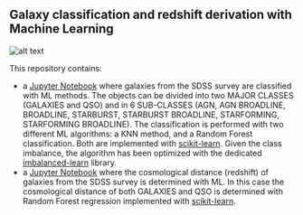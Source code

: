 
## Galaxy classification and redshift derivation with Machine Learning
![alt text](https://www.sdss.org/wp-content/uploads/2014/05/segue.jpg)

This repository contains:

<ul>
    <li> a <a href='https://github.com/lvallini/Galaxy_classification_withML/blob/main/sdss_class_bpt_colors.ipynb'>Jupyter Notebook</a> where galaxies from the SDSS survey are classified with ML methods.
The objects can be divided into two MAJOR CLASSES (GALAXIES and QSO) and in 6 SUB-CLASSES (AGN, AGN BROADLINE, BROADLINE, STARBURST, STARBURST BROADLINE, STARFORMING, STARFORMING BROADLINE). The classification is performed with two different ML algorithms: a KNN method, and a Random Forest classification. Both are implemented with <a href='https://scikit-learn.org/stable/index.html'>scikit-learn</a>. Given the class imbalance, the algorithm has been optimized with the dedicated <a href='https://imbalanced-learn.org/stable/'>imbalanced-learn</a> library.

<li> a <a href='https://github.com/lvallini/Galaxy_classification_withML/blob/main/sdss_class_bpt_colors.ipynb'>Jupyter Notebook</a> where the cosmological distance (redshift) of galaxies from the SDSS survey is determined with ML. 
  In this case the cosmological distance of both GALAXIES and QSO is determined with Random Forest regression implemented with <a href='https://scikit-learn.org/stable/index.html'>scikit-learn</a>.

</ul>
  

